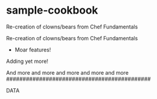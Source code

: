 # sample-cookbook

Re-creation of clowns/bears from Chef Fundamentals

Re-creation of clowns/bears from Chef Fundamentals
- Moar features!


Adding yet more!

And more and more and more and more and more
############################################

DATA
